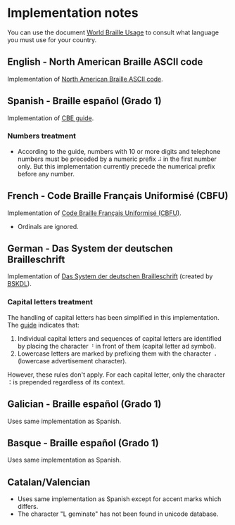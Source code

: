 # Implementation notes

You can use the document [World Braille Usage][world-braille-usage] to consult
what language you must use for your country.

## English - North American Braille ASCII code

Implementation of [North American Braille ASCII code][en-wiki].

## Spanish - Braille español (Grado 1)

Implementation of [CBE guide][es-cbe-guide].

### Numbers treatment

- According to the guide, numbers with 10 or more digits and telephone numbers
 must be preceded by a numeric prefix `⠼` in the first number only. But
 this implementation currently precede the numerical prefix before any number.

## French - Code Braille Français Uniformisé (CBFU)

Implementation of [Code Braille Français Uniformisé (CBFU)][fr-cbfu].

- Ordinals are ignored.

## German - Das System der deutschen Brailleschrift

Implementation of [Das System der deutschen Brailleschrift][de-system] (created
by [BSKDL][bskdl]).

### Capital letters treatment

The handling of capital letters has been simplified in this implementation.
The [guide][de-system] indicates that:

1. Individual capital letters and sequences of capital letters are identified
 by placing the character‌ `⠘` in front of them (capital letter ad symbol).
1. Lowercase letters are marked by prefixing them with the character `⠠`
 (lowercase advertisement character).

However, these rules don't apply. For each capital letter, only the character
`⠨` is prepended regardless of its context.

## Galician - Braille español (Grado 1)

Uses same implementation as Spanish.

## Basque - Braille español (Grado 1)

Uses same implementation as Spanish.

## Catalan/Valencian

- Uses same implementation as Spanish except for accent marks which differs.
- The character "L geminate" has not been found in unicode database.

[en-wiki]: https://en.wikipedia.org/wiki/Braille_ASCII
[es-cbe-guide]: https://sid.usal.es/idocs/F8/FDO12069/signografiabasica.pdf
[fr-cbfu]: https://www.avh.asso.fr/sites/default/files/cbfu_edition_internationale_1.pdf
[de-system]: http://bskdl.org/textschrift.html
[bskdl]: http://bskdl.org
[world-braille-usage]: https://1kru3o1eyt4f2w3qy21ds14w-wpengine.netdna-ssl.com/wp-content/uploads/2021/07/world-braille-usage-third-edition.pdf
